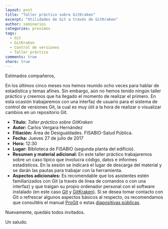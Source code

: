 ```yaml
---
layout: post
title: "Taller práctico sobre GitKraken"
excerpt: "Utilidades de Git a través de GitKraken"
author: seminarios
categories: proximos
tags:
  - Git
  - GitKraken
  - Control de versiones
  - Taller práctico
comments: true
share: true
---
```


Estimados compañeros,

En los últimos cinco meses nos hemos reunido ocho veces para hablar de estadística y temas afines. Sin embargo, aún no hemos tenido ningún taller práctico y creemos que ha llegado el momento de realizar el primero. En esta ocasión trabajaremos con una interfaz de usuario para el sistema de control de versiones Git, la cual es muy útil a la hora de realizar o visualizar cambios en un repositorio Git.

- **Título:** _Taller práctico sobre GitKraken_
- **Autor:** Carlos Vergara Hernández
- **Filiación:** Área de Desigualdades. FISABIO-Salud Pública.
- **Fecha:** Jueves 27 de julio de 2017
- **Hora:** 12:30
- **Lugar:** Biblioteca de FISABIO (segunda planta del edificio).
- **Resumen y material adicional:** En este taller práctico trabajaremos sobre un caso típico que involucra código, datos e informes estadísticos. En la sesión se indicará el lugar de descarga del material y se darán las pautas para trabajar con la herramienta.
- **Aspectos adicionales:** Es recomendable que los asistentes estén familiarizados con Git (a través de línea de comandos o con una interfaz) y que traigan su propio ordenador personal con el software instalado (en este caso [Git](https://git-scm.com/downloads) y [GitKraken](https://www.gitkraken.com/download)). Si se desea tomar contacto con Git o refrescar algunos aspectos básicos al respecto, os recomendamos que consultéis el manual [ProGit](https://git-scm.com/book/en/v2) o estas [diapositivas públicas](https://github.com/fisabio/material_publico_cur_inv_rep/raw/master/Sesiones/S11_Git_GitHub.pdf).

Nuevamente, quedáis todos invitados.

Un saludo.
